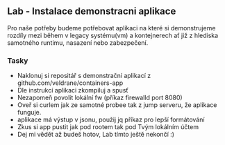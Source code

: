 ## Lab - Instalace demonstracni aplikace

Pro naše potřeby budeme potřebovat aplikaci na které si demonstrujeme rozdíly mezi během v legacy systému(vm) a kontejnerech
ať již z hlediska samotného runtimu, nasazení nebo zabezpečení.

### Tasky


- Naklonuj si repositář s demonstrační aplikací z github.com/veldrane/containers-app
- Dle instrukcí aplikaci zkompiluj a spusť
- Nezapomeň povolit lokální fw (příkaz firewalld port 8080)
- Oveř si curlem jak ze samotné probee tak z jump serveru, že aplikace funguje.
- aplikace má výstup v jsonu, použij jq příkaz pro lepší formátování
- Zkus si app pustit jak pod rootem tak pod Tvým lokálním účtem
- Dej mi vědět až budeš hotov, Lab tímto ještě nekončí :)


